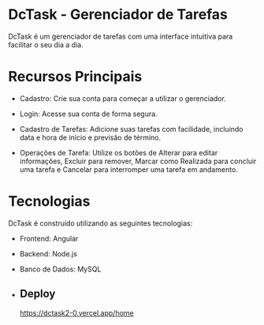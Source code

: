 
# DcTask - Gerenciador de Tarefas 

DcTask é um gerenciador de tarefas com uma interface intuitiva para facilitar o seu dia a dia.



# Recursos Principais

- Cadastro: Crie sua conta para começar a utilizar o gerenciador.

- Login: Acesse sua conta de forma segura.

- Cadastro de Tarefas: Adicione suas tarefas com facilidade, incluindo data e hora de início e previsão de término.

- Operações de Tarefa: Utilize os botões de Alterar para editar informações, Excluir para remover, Marcar como Realizada para concluir uma tarefa e Cancelar para interromper uma tarefa em andamento.


# Tecnologias 

DcTask é construído utilizando as seguintes tecnologias:

- Frontend: Angular 

- Backend: Node.js 

- Banco de Dados: MySQL
- ## Deploy




  https://dctask2-0.vercel.app/home
